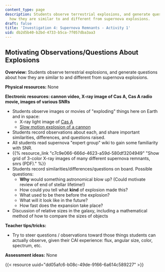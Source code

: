 ```yaml
---
content_type: page
description: Students observe terrestrial explosions, and generate questions about
  how they are similar to and different from supernova explosions.
draft: false
title: 'Investigation 4: Supernova Remnants - Activity 1'
uid: db2d5b40-b2bd-4733-b5ca-7f057dba3aa3
---
```

## **Motivating Observations/Questions About Explosions**

**Overview:** Students observe terrestrial explosions, and generate questions about how they are similar to and different from supernova explosions.

**Physical resources:** None

**Electronic resources: cannon video, X-ray image of Cas A, Cas A radio movie, images of various SNRs**

- Students observe images or movies of "exploding" things here on Earth and in space:
    - X-ray light image of [Cas A](http://chandra.harvard.edu/photo/2006/casa/)
    - [Slow motion explosion of a cannon](http://www.youtube.com/watch?feature=player_embedded&v=JEpNlv80qx4)
- Students record observations about each, and share important similarities, differences, and questions raised.
- All students read supernova "expert group" wiki to gain some familiarity with SNR.
- {{% resource_link "c7c9e066-666d-4623-a59d-580df3204949" "Show grid of 3-color X-ray images of many different supernova remnants, snrs (PDF)." %}}
- Students record similarities/differences/questions on board. Possible questions:
    - **Why** would something astronomical blow up? (Could motivate review of end of stellar lifetime!)
    - How could you tell what **kind** of explosion made this?
    - What used to be there before the explosion?
    - What will it look like in the future?
    - How fast does the expansion take place?
- Discussion of relative sizes in the galaxy, including a mathematical method of how to compare the sizes of objects

**Teacher tips/tricks:**

- Try to steer questions / observations toward those things students can actually observe, given their CAI experience: flux, angular size, color, spectrum, etc.

**Assessment ideas:** None

{{< resource uuid="dd05afc6-b08c-49de-9166-6a614c589227" >}}